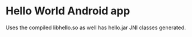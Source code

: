 # Hello World Android app
Uses the compiled libhello.so as well has hello.jar JNI classes generated.
